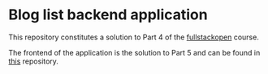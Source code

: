 # Blog list backend application

This repository constitutes a solution to Part 4 of the [fullstackopen](https://fullstackopen.com/en) course.

The frontend of the application is the solution to Part 5 and can be found in [this](https://github.com/Whiskydog/fullstackopen-part5) repository.
